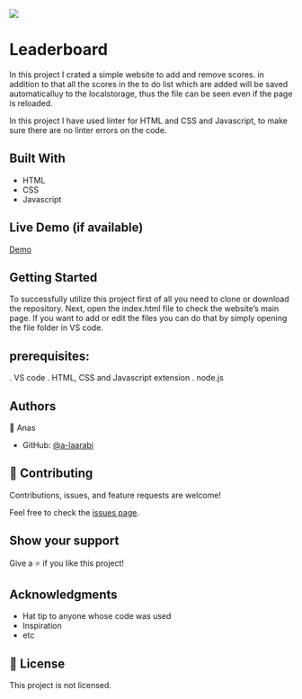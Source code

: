 ![](https://img.shields.io/badge/Microverse-blueviolet)

# Leaderboard

In this project I crated a simple website to add and remove scores. in addition to that all the scores in the to do list which are added will be saved automaticalluy to the localstorage, thus the file can be seen even if the page is reloaded.

In this project I have used linter for HTML and CSS and Javascript, to make sure there are no linter errors on the code.

## Built With

- HTML
- CSS
- Javascript


## Live Demo (if available)

[Demo](https://a-laarabi.github.io/Leaderboard/dist/)


## Getting Started

To successfully utilize this project first of all you need to clone or download the repository. Next, open the index.html file to check the website’s main page. If you want to add or edit the files you can do that by simply opening the file folder in VS code.


## prerequisites:
. VS code
. HTML, CSS and Javascript extension
. node.js 


## Authors

👤 Anas
- GitHub: [@a-laarabi](https://github.com/a-laarabi)


## 🤝 Contributing

Contributions, issues, and feature requests are welcome!

Feel free to check the [issues page](https://github.com/a-laarabi/Leaderboard/issues).

## Show your support

Give a ⭐️ if you like this project!

## Acknowledgments

- Hat tip to anyone whose code was used
- Inspiration
- etc

## 📝 License

This project is not licensed.